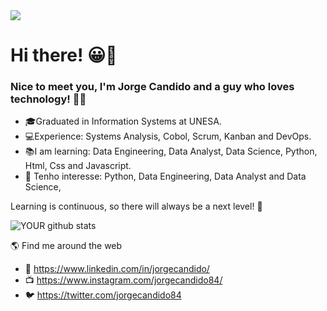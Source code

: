 <img src="https://github.com/pr2tik1/pr2tik1/blob/master/IMAGE-NAME">

# Hi there! 😀👋
### Nice to meet you, I'm Jorge Candido and a guy who loves technology! 👨‍💻

- 🎓Graduated in Information Systems at UNESA.
- 💻Experience: Systems Analysis, Cobol, Scrum, Kanban and DevOps.
- 📚I am learning: Data Engineering, Data Analyst, Data Science, Python, Html, Css and Javascript.
- 🎯 Tenho interesse: Python, Data Engineering, Data Analyst and Data Science, 

Learning is continuous, so there will always be a next level! 🚀

![YOUR github stats](https://github-readme-stats.vercel.app/api?username=JorgeCandido)

🌎 Find me around the web 

- 💼 https://www.linkedin.com/in/jorgecandido/
- 📺 https://www.instagram.com/jorgecandido84/ 
- 🐦 https://twitter.com/jorgecandido84

<!--
### Hi there 👋
**JorgeCandido/JorgeCandido** is a ✨ _special_ ✨ repository because its `README.md` (this file) appears on your GitHub profile.

Here are some ideas to get you started:

- 🔭 I’m currently working on ...
- 🌱 I’m currently learning ...
- 👯 I’m looking to collaborate on ...
- 🤔 I’m looking for help with ...
- 💬 Ask me about ...
- 📫 How to reach me: ...
- 😄 Pronouns: ...
- ⚡ Fun fact: ...
-->
